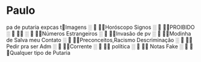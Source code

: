 # Paulo
pa de putaria expcas t🦋Imagens ░ ⃟ ⃟🦋Horóscopo Signos  ░ ⃟ ⃟🚫PROIBIDO ░ ⃟ ⃟🚫 ░ ⃟ ⃟🦋Números Estrangeiros  ░ ⃟ ⃟🦋Invasão de pv ░ ⃟ ⃟🦋Modinha de Salva meu Contato  ░ ⃟ ⃟🦋Preconceitos,Racismo Descriminação  ░ ⃟ ⃟🦋Pedir pra ser Adm ░ ⃟ ⃟🦋Corrente ░ ⃟ ⃟🦋 política  ░ ⃟ ⃟🦋 Notas Fake ░ ⃟ ⃟🦋Qualquer tipo de Putaria
